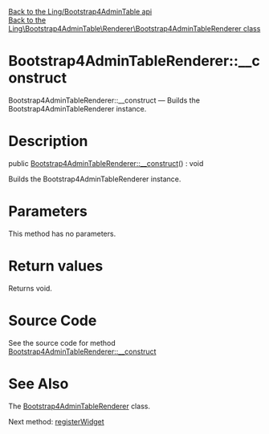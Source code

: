 [Back to the Ling/Bootstrap4AdminTable api](https://github.com/lingtalfi/Bootstrap4AdminTable/blob/master/doc/api/Ling/Bootstrap4AdminTable.md)<br>
[Back to the Ling\Bootstrap4AdminTable\Renderer\Bootstrap4AdminTableRenderer class](https://github.com/lingtalfi/Bootstrap4AdminTable/blob/master/doc/api/Ling/Bootstrap4AdminTable/Renderer/Bootstrap4AdminTableRenderer.md)


Bootstrap4AdminTableRenderer::__construct
================



Bootstrap4AdminTableRenderer::__construct — Builds the Bootstrap4AdminTableRenderer instance.




Description
================


public [Bootstrap4AdminTableRenderer::__construct](https://github.com/lingtalfi/Bootstrap4AdminTable/blob/master/doc/api/Ling/Bootstrap4AdminTable/Renderer/Bootstrap4AdminTableRenderer/__construct.md)() : void




Builds the Bootstrap4AdminTableRenderer instance.




Parameters
================

This method has no parameters.


Return values
================

Returns void.








Source Code
===========
See the source code for method [Bootstrap4AdminTableRenderer::__construct](https://github.com/lingtalfi/Bootstrap4AdminTable/blob/master/Renderer/Bootstrap4AdminTableRenderer.php#L65-L72)


See Also
================

The [Bootstrap4AdminTableRenderer](https://github.com/lingtalfi/Bootstrap4AdminTable/blob/master/doc/api/Ling/Bootstrap4AdminTable/Renderer/Bootstrap4AdminTableRenderer.md) class.

Next method: [registerWidget](https://github.com/lingtalfi/Bootstrap4AdminTable/blob/master/doc/api/Ling/Bootstrap4AdminTable/Renderer/Bootstrap4AdminTableRenderer/registerWidget.md)<br>

